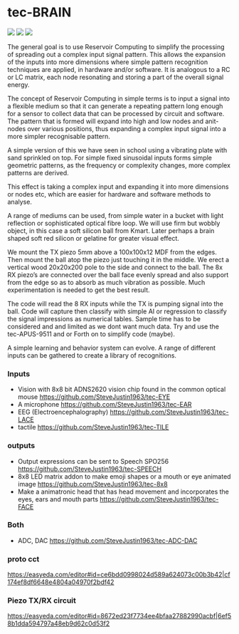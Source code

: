 # tec-BRAIN

![](https://github.com/SteveJustin1963/tec-BRAIN/blob/master/pics/jelly-brain.png)
![](https://github.com/SteveJustin1963/tec-BRAIN/blob/master/pics/res1.png)
![](https://github.com/SteveJustin1963/tec-BRAIN/blob/master/pics/steps.png)

The general goal is to use Reservoir Computing to simplify the processing of spreading out a complex input signal pattern. This allows the expansion of the inputs into more dimensions where simple pattern recognition techniques are applied, in hardware and/or software. It is analogous to a RC or LC matrix, each node resonating and storing a part of the overall signal energy.

The concept of Reservoir Computing in simple terms is to input a signal into a flexible medium so that it can generate a repeating pattern long enough for a sensor to collect data that can be processed by circuit and software. The pattern that is formed will expand into high and low nodes and anit-nodes over various positions, thus expanding a complex input signal into a more simpler recognisable pattern. 

A simple version of this we have seen in school using a vibrating plate with sand sprinkled on top. For simple fixed sinusoidal inputs forms simple geometric patterns, as  the frequency or complexity changes, more complex patterns are derived. 

This effect is taking a complex input and expanding it into more dimensions or nodes etc, which are easier for hardware and software methods to analyse. 

A range of mediums can be used, from simple water in a bucket with light reflection or sophisticated optical fibre loop. We will use firm but wobbly object, in this case a soft silicon ball from Kmart. Later perhaps a brain shaped soft red silicon or gelatine for greater visual effect.

We mount the TX piezo 5mm above a 100x100x12 MDF from the edges. Then mount the ball atop the piezo just touching it in the middle. We erect a vertical wood 20x20x200 pole to the side and connect to the ball. The 8x RX piezo’s are connected over the ball face evenly spread and also support from the edge so as to absorb as much vibration as possible. Much experimentation is needed to get the best result.

The code will read the 8 RX inputs while the TX is pumping signal into the ball. Code will capture then classify with simple AI or regression to classify the signal impressions as numerical tables. Sample time has to be considered and and limited as we dont want much data. Try and use the tec-APUS-9511 and or Forth on to simplify code (maybe). 

A simple learning and behavior system can evolve. A range of different inputs can be gathered to create a library of recognitions.


### Inputs
- Vision with 8x8 bit ADNS2620 vision chip found in the common optical mouse https://github.com/SteveJustin1963/tec-EYE
- A microphone https://github.com/SteveJustin1963/tec-EAR
- EEG (Electroencephalography) https://github.com/SteveJustin1963/tec-LACE
- tactile https://github.com/SteveJustin1963/tec-TILE

### outputs
- Output expressions can be sent to Speech SPO256 https://github.com/SteveJustin1963/tec-SPEECH
- 8x8 LED matrix addon to make emoji shapes or a mouth or eye animated image https://github.com/SteveJustin1963/tec-8x8
- Make a animatronic head that has head movement and incorporates the eyes, ears and mouth parts  https://github.com/SteveJustin1963/tec-FACE
### Both
- ADC, DAC https://github.com/SteveJustin1963/tec-ADC-DAC


### proto cct
https://easyeda.com/editor#id=ce6bdd0998024d589a624073c00b3b42|cf174ef8df6648e4804a04970f2bdf42

### Piezo TX/RX circuit

https://easyeda.com/editor#id=8672ed23f7734ee4bfaa27882990acbf|6ef58b1dda594797a48eb9d62c0d53f2


